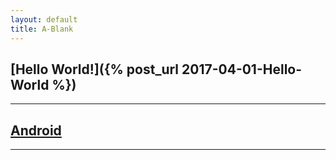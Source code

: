 ```yaml
---
layout: default
title: A-Blank
---
```


## [Hello World!]({% post_url 2017-04-01-Hello-World %})

---

## [Android]()

---


<br />
<br />
<br />
